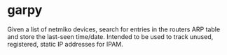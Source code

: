 # garpy
Given a list of netmiko devices, search for entries in the routers ARP table and store the last-seen time/date. Intended to be used to track unused, registered, static IP addresses for IPAM.
